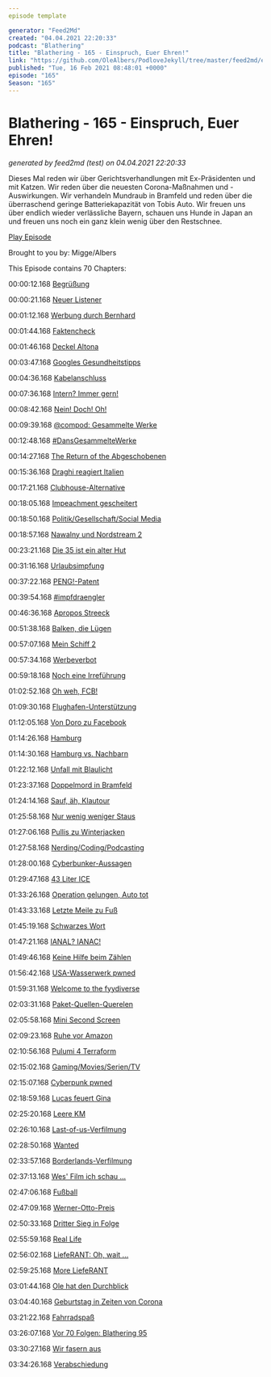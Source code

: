 ```yaml
---
episode template

generator: "Feed2Md"
created: "04.04.2021 22:20:33"
podcast: "Blathering"
title: "Blathering - 165 - Einspruch, Euer Ehren!"
link: "https://github.com/OleAlbers/PodloveJekyll/tree/master/feed2md/example/export/seasons/6/2021/2/Blathering___165___Einspruch__Euer_Ehren_.md"
published: "Tue, 16 Feb 2021 08:48:01 +0000"
episode: "165"
Season: "165"
---
```


# Blathering - 165 - Einspruch, Euer Ehren!
_generated by feed2md (test) on 04.04.2021 22:20:33_

Dieses Mal reden wir über Gerichtsverhandlungen mit Ex-Präsidenten und mit Katzen. Wir reden über die neuesten Corona-Maßnahmen und -Auswirkungen. Wir verhandeln Mundraub in Bramfeld und reden über die überraschend geringe Batteriekapazität von Tobis Auto. Wir freuen uns über endlich wieder verlässliche Bayern, schauen uns Hunde in Japan an und freuen uns noch ein ganz klein wenig über den Restschnee.

[Play Episode](https://www.blathering.de/podlove/file/1467/s/feed/c/mp3/blathering_165.mp3)

Brought to you by: Migge/Albers

This Episode contains 70 Chapters:


00:00:12.168 [Begrüßung]()

00:00:21.168 [Neuer Listener](https://twitter.com/UprightBassist)

00:01:12.168 [Werbung durch Bernhard](https://www.sendegarten.de/2021/02/14/seg116-better-done-than-perfect/)

00:01:44.168 [Faktencheck]()

00:01:46.168 [Deckel Altona](https://hamburg1.de/news/12552)

00:03:47.168 [Googles Gesundheitstipps](https://www.golem.de/news/google-suche-gericht-stoppt-google-kooperation-mit-gesundheitsministerium-2102-154069.html)

00:04:36.168 [Kabelanschluss](https://www.golem.de/news/bundesrat-gesetz-gegen-kabelnetzzugang-im-mietvertrag-wird-blockiert-2102-154131.html)

00:07:36.168 [Intern? Immer gern!](https://twitter.com/silmarilshome/status/1359540532377235457)

00:08:42.168 [Nein! Doch! Oh!](https://www.rnd.de/gesundheit/studie-beweist-corona-leugner-fungieren-als-super-spreader-45CCD4KYEBFK5JCQ5FORZZVWVY.html)

00:09:39.168 [@compod: Gesammelte Werke](https://twitter.com/search?q=(from%3Acompod)%20(%40blathering_pod)%20until%3A2021-02-16%20since%3A2021-02-09&src=typed_query&f=live)

00:12:48.168 [#DansGesammelteWerke](https://twitter.com/search?q=(from%3Aevildanwallace)%20(%40blathering_pod)%20until%3A2021-02-16%20since%3A2021-02-09&src=typed_query&f=live)

00:14:27.168 [The Return of the Abgeschobenen](https://www.tagesschau.de/investigativ/panorama/abschiebung-afghanistan-seehofer-103.html)

00:15:36.168 [Draghi reagiert Italien](https://taz.de/Italiens-neue-Regierung/!5747015/)

00:17:21.168 [Clubhouse-Alternative](https://dogehouse.tv/)

00:18:05.168 [Impeachment gescheitert](https://taz.de/Impeachment-gegen-Trump/!5751875/)

00:18:50.168 [Politik/Gesellschaft/Social Media]()

00:18:57.168 [Nawalny und Nordstream 2](https://lagedernation.org/2021/02/11/ldn228-impeachment-trump-north-stream-2-lockdown-tbc-lesbare-gesetze/?t=11%3A53)

00:23:21.168 [Die 35 ist ein alter Hut](https://www.rnd.de/politik/bund-lander-gipfel-merkel-wollte-mehr-GZ2WEWD6EVDDNHSRWCT56PMZCU.html)

00:31:16.168 [Urlaubsimpfung](https://twitter.com/tmigge/status/1360567872284745728)

00:37:22.168 [PENG!-Patent](https://threadreaderapp.com/thread/1359902325222039552.html)

00:39:54.168 [#impfdraengler](https://twitter.com/dieKadda/status/1360175795684007943)

00:46:36.168 [Apropos Streeck](https://uebermedien.de/57425/was-ist-das-problem-an-hendrik-streecks-auftritten-und-aussagen/)

00:51:38.168 [Balken, die Lügen](https://twitter.com/BergheimJeff/status/1360835285404299265)

00:57:07.168 [Mein Schiff 2](https://www.tag24.de/thema/coronavirus/corona-ausbruch-auf-kreuzfahrtschiff-passagiere-in-insel-quarantaene-1833089)

00:57:34.168 [Werbeverbot](https://www.sr.de/sr/home/nachrichten/politik_wirtschaft/saarland_fuehrt_werbeverbot_fuer_aktionsware_ein_100.html)

00:59:18.168 [Noch eine Irreführung](https://twitter.com/vieuxrenard/status/1360551402683183111)

01:02:52.168 [Oh weh, FCB!](https://www.rnd.de/politik/der-fc-bayern-gegen-corona-die-alte-arroganz-ist-zuruck-KEHYWK3XCVGKTLIADL7O7MY7FM.html)

01:09:30.168 [Flughafen-Unterstützung](https://www.tagesschau.de/wirtschaft/unternehmen/regionalflughaefen-krise-unterstuetzung-bund-101.html)

01:12:05.168 [Von Doro zu Facebook](https://www.golem.de/news/andi-scheuers-freundin-kritik-an-wechsel-von-baers-bueroleiterin-zu-facebook-2102-154090.html)

01:14:26.168 [Hamburg]()

01:14:30.168 [Hamburg vs. Nachbarn](https://www.youtube.com/watch?v=6paVhwC1oQI)

01:22:12.168 [Unfall mit Blaulicht](https://www.ndr.de/nachrichten/hamburg/Unfall-in-Barmbek-Mercedes-rammt-Polizeiwagen,unfall15580.html)

01:23:37.168 [Doppelmord in Bramfeld](https://hamburg1.de/news/12278)

01:24:14.168 [Sauf, äh, Klautour](https://twitter.com/PolizeiHamburg/status/1359093376990253056)

01:25:58.168 [Nur wenig weniger Staus](https://hamburg1.de/news/12428)

01:27:06.168 [Pullis zu Winterjacken](https://www.fcstpauli.com/news/fc-st-pauli-und-techniker-krankenkasse-verteilen-winterjacken-an-bedurftige-und-obdachlose-menschen/)

01:27:58.168 [Nerding/Coding/Podcasting]()

01:28:00.168 [Cyberbunker-Aussagen](https://www.golem.de/news/cyberbunker-als-putzfrau-eingeschleuste-polizistin-darf-nicht-aussagen-2102-154153.html)

01:29:47.168 [43 Liter ICE](https://twitter.com/Guacam_Olee/status/1359040859145195521)

01:33:26.168 [Operation gelungen, Auto tot](https://www.youtube.com/watch?v=Ty8zbkoVihQ)

01:43:33.168 [Letzte Meile zu Fuß](https://www.golem.de/news/kombination-mit-lieferwagen-ford-will-wieder-laufboten-einsetzen-2102-154134.html)

01:45:19.168 [Schwarzes Wort](https://www.thurrott.com/cloud/microsoft-365/247108/microsoft-is-testing-a-new-dark-mode-for-word)

01:47:21.168 [IANAL? IANAC!](https://www.nytimes.com/2021/02/09/style/cat-lawyer-zoom.html)

01:49:46.168 [Keine Hilfe beim Zählen](https://twitter.com/Guacam_Olee/status/1361086671102611456)

01:56:42.168 [USA-Wasserwerk pwned](https://www.golem.de/news/usa-hacker-manipulieren-wasser-in-aufbereitungsanlage-2102-154024.html)

01:59:31.168 [Welcome to the fyydiverse](https://fyyd.de/topic/welcome-to-the-fyydiverse)

02:03:31.168 [Paket-Quellen-Querelen](https://forum.golem.de/kommentare/opensource/visual-studio-code-nutzer-veraergert-ueber-microsoft-repo-in-raspberry-pi-os/also-soll-jetzt-die-foundation-jede-einzelne-repo-im-blog-ankuendigen-oder-was/141245,5858836,page=2,read.html#msg-0)

02:05:58.168 [Mini Second Screen](https://petapixel.com/2021/02/12/xiaomi-mi-11-ultra-boasts-120x-zoom-and-mini-second-screen-report/)

02:09:23.168 [Ruhe vor Amazon](https://twitter.com/Guacam_Olee/status/1359430419863732227)

02:10:56.168 [Pulumi 4 Terraform](https://www.pulumi.com/)

02:15:02.168 [Gaming/Movies/Serien/TV]()

02:15:07.168 [Cyberpunk pwned](https://www.gamestar.de/artikel/cyberpunk-2077-cyberangriff-cd-projekt,3366787.html)

02:18:59.168 [Lucas feuert Gina](https://deadline.com/2021/02/mandalorian-gina-carano-lucas-film-responds-to-controversial-statement-1234691898/)

02:25:20.168 [Leere KM]()

02:26:10.168 [Last-of-us-Verfilmung](https://twitter.com/thegameawards/status/1359711145288814592?s=20)

02:28:50.168 [Wanted](https://de.wikipedia.org/wiki/Wanted_(2008))

02:33:57.168 [Borderlands-Verfilmung](https://twitter.com/geoffkeighley/status/1359926863104069634?s=20)

02:37:13.168 [Wes' Film ich schau ...](https://twitter.com/Guacam_Olee/status/1359946930458152963)

02:47:06.168 [Fußball]()

02:47:09.168 [Werner-Otto-Preis](https://www.hfv.de/artikel/werner-otto-preis-inklusions-team-des-bramfelder-sv-ausgezeichnet/)

02:50:33.168 [Dritter Sieg in Folge](https://www.fcstpauli.com/news/nachbericht-nurnberg/)

02:55:59.168 [Real Life]()

02:56:02.168 [LiefeRANT: Oh, wait ...](https://www.stickermule.com/de/blog/on-phone-support)

02:59:25.168 [More LiefeRANT](https://www.dhl.de/de/privatkunden/pakete-empfangen/pakete-zuhause-empfangen/ablageort.html)

03:01:44.168 [Ole hat den Durchblick](https://twitter.com/Guacam_Olee/status/1359902734070276101)

03:04:40.168 [Geburtstag in Zeiten von Corona](https://twitter.com/tmigge/status/1360950951574650889)

03:21:22.168 [Fahrradspaß](https://twitter.com/Guacam_Olee/status/1360661166683545604)

03:26:07.168 [Vor 70 Folgen: Blathering 95](https://www.blathering.de/2019/10/blathering-095-ueber-pfirsiche-orangen-aepfel-und-birnen/)

03:30:27.168 [Wir fasern aus]()

03:34:26.168 [Verabschiedung]()


